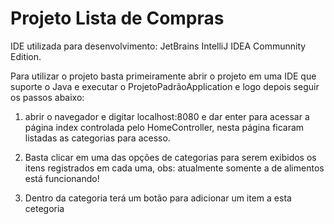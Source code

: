 # Projeto Lista de Compras
IDE utilizada para desenvolvimento: JetBrains IntelliJ IDEA Communnity Edition.

Para utilizar o projeto basta primeiramente abrir o projeto em uma IDE que suporte o Java e executar o ProjetoPadrãoApplication e logo depois seguir os passos abaixo:

1. abrir o navegador e digitar localhost:8080 e dar enter para acessar a página index controlada pelo HomeController, nesta página ficaram listadas as categorias 
para acesso.

2. Basta clicar em uma das opções de categorias para serem exibidos os itens registrados em cada uma, obs: atualmente somente a de alimentos está funcionando!

3. Dentro da categoria terá um botão para adicionar um item a esta cetegoria
